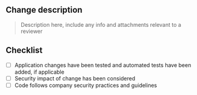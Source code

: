 ## Change description

> Description here, include any info and attachments relevant to a reviewer

## Checklist

- [ ] Application changes have been tested and automated tests have been added, if applicable
- [ ] Security impact of change has been considered
- [ ] Code follows company security practices and guidelines
